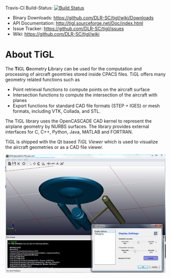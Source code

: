 Travis-CI Build-Status: [![Build Status](https://travis-ci.org/DLR-SC/tigl.svg?branch=master)](https://travis-ci.org/DLR-SC/tigl)

 - Binary Downloads:  https://github.com/DLR-SC/tigl/wiki/Downloads
 - API Documentation: http://tigl.sourceforge.net/Doc/index.html
 - Issue Tracker:     https://github.com/DLR-SC/tigl/issues
 - Wiki:              https://github.com/DLR-SC/tigl/wiki

# About TiGL

The **Ti**GL **G**eometry **L**ibrary can be used for the computation and processing of aircraft geomtries 
stored inside CPACS files. TiGL offers many geometry related functions such as
 - Point retrieval functions to compute points on the aircraft surface
 - Intersection functions to compute the intersection of the aircraft with planes
 - Export functions for standard CAD file formats (STEP + IGES) or mesh formats, 
   including VTK, Collada, and STL.
   
The TiGL library uses the OpenCASCADE CAD kernel to represent the airplane geometry 
by NURBS surfaces. The library provides external interfaces for C, C++, Python, Java, MATLAB and FORTRAN.

TiGL is shipped with the Qt based _TiGL Viewer_ which is used to visualize the aircraft
geometries or as a CAD file viewer.

![Screenshot of the TiGL Viewer](doc/images/tiglviewer-web.jpg)
